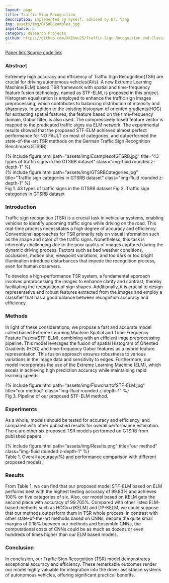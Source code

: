 ```yaml
---
layout: page
title: Traffic Sign Recognition
description: Implemented by myself, advised by Dr. Yang
img: assets/img/GTSRBExamples.jpg
importance: 5
category: Research Projects
github: https://github.com/XXZhou25/Traffic-Sign-Recognition-and-Classificatfion.git
---
```


<a href="https://drive.google.com/file/d/1klpp_6p64JpjaoVrPMbET0TFxQIQDVKE/view?usp=drive_link"> Paper link </a>
<a href="https://github.com/XXZhou25/Traffic-Sign-Recognition-and-Classificatfion.git"> Source code link </a>

<h3 class="container-title"> Abstract </h3>

Extremely high accuracy and efficiency of Traffic Sign Recognition(TSR) are crucial for driving autonomous vehicles(AVs). A new Extreme Learning Machine(ELM) based TSR framework with spatial and time-frequency feature fusion technology, named as STF-ELM, is proposed in this project. Histogram equalization is employed to enhance the traffic sign images preprocessing, which contributes to balancing distribution of intensity and sharpness. In addition to the existing histogram of oriented gradients(HOG) for extracting spatial features, the feature based on the time-frequency domain, Gabor filter, is also used. The compressively fused feature vector is mapped to the predicated traffic signs via ELM network. The experimental results showed that the proposed STF-ELM achieved almost perfect performance for NO FAULT on most of categories, and outperformed the state-of-the-art TSR methods on the German Traffic Sign Recognition Benchmark(GTSRB).

<div class="row">
    <div class="col-sm-5 mt-3 mt-md-0">
        {% include figure.html path="assets/img/ExamplesofGTSRB.jpg" title="43 types of  traffic signs in the GTSRB dataset" class="img-fluid rounded z-depth-1" %}
    </div>
    <div class="col-sm-7 mt-3 mt-md-0">
        {% include figure.html path="assets/img/GTSRBCategories.jpg" title="Traffic sign categories in GTSRB dataset" class="img-fluid rounded z-depth-1" %}
    </div>
</div>
<div class="caption">
    Fig 1. 43 types of  traffic signs in the GTSRB dataset    Fig 2. Traffic sign categories in GTSRB dataset
</div>

<h3 class="container-title"> Introduction </h3>

Traffic sign recognition (TSR) is a crucial task in vehicular systems, enabling vehicles to identify upcoming traffic signs while driving on the road. This real-time process necessitates a high degree of accuracy and efficiency. Conventional approaches for TSR primarily rely on visual information such as the shape and color of the traffic signs. Nonetheless, this task is inherently challenging due to the poor quality of images captured during the dynamic driving process. Factors such as bad weather conditions, occlusions, motion blur, viewpoint variations, and too dark or too bright illumination introduce disturbances that impede the recognition process, even for human observers.

To develop a high-performance TSR system, a fundamental approach involves preprocessing the images to enhance clarity and contrast, thereby facilitating the recognition of sign shapes. Additionally, it is crucial to design representative and robust features extracted from the images and employ a classifier that has a good balance between recognition accuracy and efficiency.

<h3 class="container-title"> Methods </h3>

In light of these considerations, we propose a fast and accurate model called based Extreme Learning Machine Spatial and Time-Frequency Feature Fusion(STF-ELM), combining with an efficient imge preprocessing pipeline. This model leverages the fusion of spatial Histogram of Oriented Gradients (HOG) and time-frequency Gabor features as a hybrid feature representation. This fusion approach ensures robustness to various variations in the image data and sensitivity to edges. Furthermore, our model incorporates the use of the Extreme Learning Machine (ELM), which excels in achieving high prediction accuracy while maintaining rapid learning speeds.


<div class="row">
    <div class="col-sm mt-3 mt-md-0">
        {% include figure.html path="assets/img/FlowchartofSTF-ELM.jpg" title="our method" class="img-fluid rounded z-depth-1" %}
    </div>
</div>
<div class="caption">
    Fig 3. Pipeline of our proposed STF-ELM method.
</div>

<h3 class="container-title"> Experiments </h3>

As a whole, models should be tested for accuracy and efficiency, and compared with other published results for overall performance estimation. There are other six proposed TSR models performed on GTSRB from published papers. 

<div class="row">
    <div class="col-sm mt-3 mt-md-0">
        {% include figure.html path="assets/img/Results.png" title="our method" class="img-fluid rounded z-depth-1" %}
    </div>
</div>
<div class="caption">
    Table 1. Overall accuracy(%) and performance comparison with different proposed models.
</div>

<h3 class="container-title"> Results </h3>

From Table 1, we can find that our proposed model STF-ELM based on ELM performs best with the highest testing accuracy of 99.83% and achieves 100% on five categories of six. Also, our model based on KELM gets the second place with accuracy of 99.705%. Compared with other listed ELM-based methods such as HOGv+r(KELM) and DP-KELM, we could suppose that our methods outperform them in TSR whole process. In contrast with other state-of-the-art methods based on CNNs, despite the quite small margins of 0.18% between our methods and Ensemble CNNs, the computational costs of CNNs could be as much as dozens or even hundreds of times higher than our ELM based models.

<h3 class="container-title"> Conclusion </h3>

In conclusion, our Traffic Sign Recognition (TSR) model demonstrates exceptional accuracy and efficiency. These remarkable outcomes render our model highly valuable for integration into the driver assistance systems of autonomous vehicles, offering significant practical benefits.








